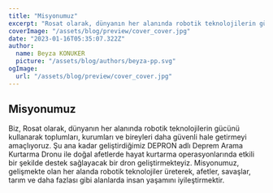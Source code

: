 ```yaml
---
title: "Misyonumuz"
excerpt: "Rosat olarak, dünyanın her alanında robotik teknolojilerin gücünü kullanarak toplumları, kurumları ve bireyleri daha güvenli hale getirmeyi amaçlıyoruz. "
coverImage: "/assets/blog/preview/cover_cover.jpg"
date: "2023-01-16T05:35:07.322Z"
author:
  name: Beyza KONUKER    
  picture: "/assets/blog/authors/beyza-pp.svg"
ogImage:
  url: "/assets/blog/preview/cover_cover.jpg"
---
```

## Misyonumuz

Biz, Rosat olarak, dünyanın her alanında robotik teknolojilerin gücünü kullanarak toplumları, kurumları ve bireyleri daha güvenli hale getirmeyi amaçlıyoruz. Şu ana kadar geliştirdiğimiz DEPRON adlı Deprem Arama Kurtarma Dronu ile doğal afetlerde hayat kurtarma operasyonlarında etkili bir şekilde destek sağlayacak bir dron geliştirmekteyiz. Misyonumuz, gelişmekte olan her alanda robotik teknolojiler üreterek, afetler, savaşlar, tarım ve daha fazlası gibi alanlarda insan yaşamını iyileştirmektir.